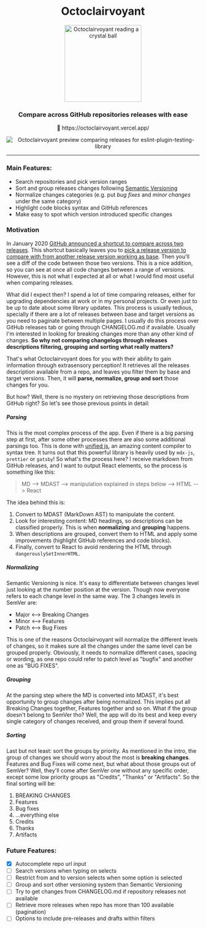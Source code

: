<div align="center">
  <h1>Octoclairvoyant</h1>
  <img
    src="https://raw.githubusercontent.com/belco90/octoclairvoyant/master/public/mascot-logo.png"
    height="200"
    width="200"
    alt="Octoclairvoyant reading a crystal ball"
  >
  <h3>Compare across GitHub repositories releases with ease</h3>
  <p>
    <span role="img" aria-label="Crystall ball">🔮</span> https://octoclairvoyant.vercel.app/
  </p>
  
  <img src="https://i.imgur.com/y98G27j.png" alt="Octoclairvoyant preview comparing releases for eslint-plugin-testing-library" >
</div>


<hr>


### Main Features:

- Search repositories and pick version ranges
- Sort and group releases changes following [Semantic Versioning](https://semver.org/)
- Normalize changes categories (e.g. put _bug fixes_ and _minor changes_ under the same category)
- Highlight code blocks syntax and GitHub references
- Make easy to spot which version introduced specific changes

### Motivation
In January 2020 [GitHub announced a shortcut to compare across two releases](https://github.blog/changelog/2020-01-13-shortcut-to-compare-across-two-releases/).
This shortcut basically leaves you to [pick a release version to compare with from another release version working as base](https://help.github.com/en/github/administering-a-repository/comparing-releases).
Then you'll see a diff of the code between those two versions.
This is a nice addition, so you can see at once all code changes between a range of versions. However, this is not what I expected at all or what I would find most useful when comparing releases.

What did I expect then? I spend a lot of time comparing releases, either for upgrading dependencies at work or in my personal projects. Or even just to be up to date about some library updates.
This process is usually tedious, specially if there are a lot of releases between base and target versions as you need to paginate between multiple pages.
I usually do this process over GitHub releases tab or going through CHANGELOG.md if available. Usually I'm interested in looking for breaking changes more than any other kind of changes.
**So why not comparing changelogs through releases descriptions filtering, grouping and sorting what really matters?**

That's what Octoclairvoyant does for you with their ability to gain information through extrasensory perception! 
It retrieves all the releases description available from a repo, and leaves you filter them by base and target versions.
Then, it will **parse, normalize, group and sort** those changes for you.

But how? Well, there is no mystery on retrieving those descriptions from GitHub right? So let's see those previous points in detail:

##### Parsing
This is the most complex process of the app. Even if there is a big parsing step at first, after some other processes there are also some additional parsings too.
This is done with [unified js](https://unifiedjs.com/), an amazing content compiler to syntax tree. It turns out that this powerful library is heavily used by `mdx-js`, `prettier` or `gatsby`!
So what's the process here? I receive markdown from GitHub releases, and I want to output React elements, so the process is something like this:
> MD --> MDAST --> manipulation explained in steps below --> HTML --> React

The idea behind this is:

1. Convert to MDAST (MarkDown AST) to manipulate the content.
2. Look for interesting content: MD headings, so descriptions can be classified properly. This is when **normalizing** and **grouping** happens.
3. When descriptions are grouped, convert them to HTML and apply some improvements (highlight GitHub references and code blocks).
4. Finally, convert to React to avoid rendering the HTML through `dangerouslySetInnerHTML`. 

##### Normalizing
Semantic Versioning is nice. It's easy to differentiate between changes level just looking at the number position at the version.
Though now everyone refers to each change level in the same way. The 3 changes levels in SemVer are:

- Major <--> Breaking Changes
- Minor <--> Features
- Patch <--> Bug Fixes

This is one of the reasons Octoclairvoyant will normalize the different levels of changes, so it makes sure all the changes
under the same level can be grouped properly. Obviously, it needs to normalize different cases, spacing or wording, as
one repo could refer to patch level as "bugfix" and another one as "BUG FIXES". 

##### Grouping
At the parsing step where the MD is converted into MDAST, it's best opportunity to group changes after being normalized.
This implies put all Breaking Changes together, Features together and so on. What if the group doesn't belong to SemVer tho?
Well, the app will do its best and keep every single category of changes received, and group them if several found. 

##### Sorting
Last but not least: sort the groups by priority. As mentioned in the intro, the group of changes we should worry about the most
is **breaking changes**. Features and Bug Fixes will come next, but what about those groups out of SemVer?
Well, they'll come after SemVer one without any specific order, except some low priority groups as "Credits", "Thanks" or "Artifacts".
So the final sorting will be:

1. BREAKING CHANGES
2. Features
3. Bug fixes
55. ...everything else
97. Credits
97. Thanks
97. Artifacts

### Future Features:

- [X] Autocomplete repo url input
- [ ] Search versions when typing on selects
- [ ] Restrict from and to version selects when some option is selected
- [ ] Group and sort other versioning system than Semantic Versioning
- [ ] Try to get changes from CHANGELOG.md if repository releases not available
- [ ] Retrieve more releases when repo has more than 100 available (pagination)
- [ ] Options to include pre-releases and drafts within filters
